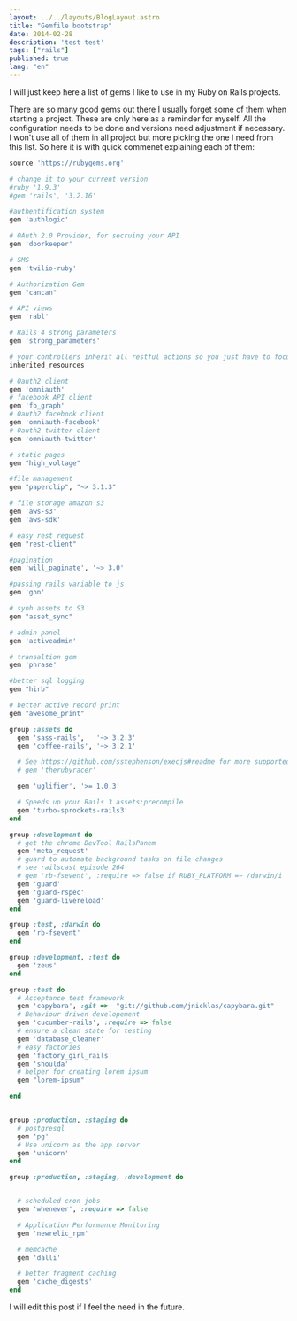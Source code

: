 ```yaml
---
layout: ../../layouts/BlogLayout.astro
title: "Gemfile bootstrap"
date: 2014-02-28
description: 'test test'
tags: ["rails"]
published: true
lang: "en"
---
```



I will just keep here a list of gems I like to use in my Ruby on Rails projects.

There are so many good gems out there I usually forget some of them when starting a project. These are only here as a reminder for myself. All the configuration needs to be done and versions need adjustment if necessary.
I won't use all of them in all project but more picking the one I need from this list.
So here it is with quick commenet explaining each of them:

``` ruby
source 'https://rubygems.org'

# change it to your current version
#ruby '1.9.3'
#gem 'rails', '3.2.16'

#authentification system
gem 'authlogic'

# OAuth 2.0 Provider, for secruing your API
gem 'doorkeeper'

# SMS
gem 'twilio-ruby'

# Authorization Gem
gem "cancan"

# API views
gem 'rabl'

# Rails 4 strong parameters
gem 'strong_parameters'

# your controllers inherit all restful actions so you just have to focus on what is important.
inherited_resources

# Oauth2 client
gem 'omniauth'
# facebook API client
gem 'fb_graph'
# Oauth2 facebook client
gem 'omniauth-facebook'
# Oauth2 twitter client
gem 'omniauth-twitter'

# static pages
gem "high_voltage"

#file management
gem "paperclip", "~> 3.1.3"

# file storage amazon s3
gem 'aws-s3'
gem 'aws-sdk'

# easy rest request
gem "rest-client"

#pagination
gem 'will_paginate', '~> 3.0'

#passing rails variable to js
gem 'gon'

# synh assets to S3
gem "asset_sync"

# admin panel
gem 'activeadmin'

# transaltion gem
gem 'phrase'

#better sql logging
gem "hirb"

# better active record print
gem "awesome_print"

group :assets do
  gem 'sass-rails',   '~> 3.2.3'
  gem 'coffee-rails', '~> 3.2.1'

  # See https://github.com/sstephenson/execjs#readme for more supported runtimes
  # gem 'therubyracer'

  gem 'uglifier', '>= 1.0.3'

  # Speeds up your Rails 3 assets:precompile
  gem 'turbo-sprockets-rails3'
end

group :development do
  # get the chrome DevTool RailsPanem
  gem 'meta_request'
  # guard to automate background tasks on file changes
  # see railscast episode 264
  # gem 'rb-fsevent', :require => false if RUBY_PLATFORM =~ /darwin/i
  gem 'guard'
  gem 'guard-rspec'
  gem 'guard-livereload'
end

group :test, :darwin do
  gem 'rb-fsevent'
end

group :development, :test do
  gem 'zeus'
end

group :test do
  # Acceptance test framework
  gem 'capybara', :git =>  "git://github.com/jnicklas/capybara.git"
  # Behaviour driven developement
  gem 'cucumber-rails', :require => false
  # ensure a clean state for testing
  gem 'database_cleaner'
  # easy factories
  gem 'factory_girl_rails'
  gem 'shoulda'
  # helper for creating lorem ipsum
  gem "lorem-ipsum"

end


group :production, :staging do
  # postgresql
  gem 'pg'
  # Use unicorn as the app server
  gem 'unicorn'
end

group :production, :staging, :development do


  # scheduled cron jobs
  gem 'whenever', :require => false

  # Application Performance Monitoring
  gem 'newrelic_rpm'

  # memcache
  gem 'dalli'

  # better fragment caching
  gem 'cache_digests'
end

```

I will edit this post if I feel the need in the future.
